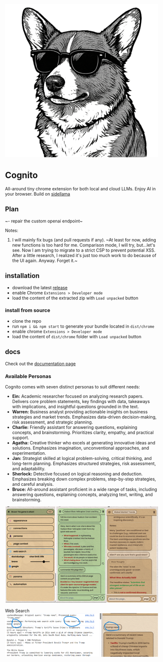 ![](/public/images/ein.png)

# Cognito

All-around tiny chrome extension for both local and cloud LLMs. Enjoy AI in your browser. Build on [sidellama](https://github.com/gyopak/sidellama)

## Plan

~- repair the custom openai endpoint~

Notes: 
1. I will mainly fix bugs (and pull requests if any). ~At least for now, adding new functions is too hard for me. Comparison mode, I will try, but...let's see. Now I am trying to migrate to a strict CSP to prevent potential XSS. After a little research, I realized it's just too much work to do because of the UI again. Anyway. Forget it.~ 


## installation

- download the latest [release](https://github.com/3-ark/Cognito/releases)
- enable Chrome `Extensions > Developer mode`
- load the content of the extracted zip with `Load unpacked` button

### install from source

- clone the repo
- run `npm i && npm start` to generate your bundle located in `dist/chrome`
- enable chrome `Extensions > Developer mode`
- load the content of `dist/chrome` folder with `Load unpacked` button

## docs

Check out the [documentation page](/DOCS.md)

### Available Personas

Cognito comes with seven distinct personas to suit different needs:

*   **Ein:** Academic researcher focused on analyzing research papers. Delivers core problem statements, key findings with data, takeaways with implications, and insightful questions grounded in the text.
*   **Warren:** Business analyst providing actionable insights on business strategies and market trends. Emphasizes data-driven decision-making, risk assessment, and strategic planning.
*   **Charlie:** Friendly assistant for answering questions, explaining concepts, and brainstorming. Prioritizes clarity, empathy, and practical support.
*   **Agatha:** Creative thinker who excels at generating innovative ideas and solutions. Emphasizes imagination, unconventional approaches, and experimentation.
*   **Jan:** Strategist skilled at logical problem-solving, critical thinking, and long-term planning. Emphasizes structured strategies, risk assessment, and adaptability.
*   **Sherlock:** Detective focused on logical reasoning and deduction. Emphasizes breaking down complex problems, step-by-step strategies, and careful analysis.
*   **Bruce:** All-around assistant proficient in a wide range of tasks, including answering questions, explaining concepts, analyzing text, writing, and brainstorming.

![](/docs/Cognito_app.png)

Web Search
![alt text](/docs/googleparsing.png)
